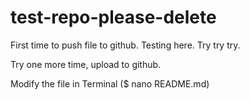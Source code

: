 # test-repo-please-delete

First time to push file to github. Testing here. Try try try.

Try one more time, upload to github.

Modify the file in Terminal ($ nano README.md)

